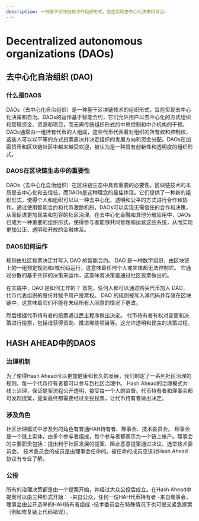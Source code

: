 ```yaml
---
description: 一种基于区块链技术的组织形式，旨在实现去中心化决策和自治。
---
```


# Decentralized autonomous organizations (DAOs)

## 去中心化自治组织 (DAO)

### 什么是DAOS

DAOs（去中心化自治组织）是一种基于区块链技术的组织形式，旨在实现去中心化决策和自治。DAOs的运作基于智能合约，它们允许用户以去中心化的方式组织和管理资金、资源和项目，而无需传统组织形式的中央控制和中介机构的干预。DAOs通常由一组持有代币的人组成，这些代币代表着对组织的所有权和控制权，这些人可以以平等的方式投票表决并决定组织的发展方向和资金分配。DAOs在加密货币和区块链社区中越来越受欢迎，被认为是一种具有创新性和透明度的组织形式。

### DAOS在区块链生态中的重要性

DAOs（去中心化自治组织）在区块链生态中具有重要的必要性。区块链技术的本质是去中心化和去信任，而DAOs是这种理念的最佳体现。它们提供了一种新的组织形式，使得个人和组织可以以一种去中心化、透明和公平的方式进行合作和协作。通过使用智能合约和代币激励机制，DAOs可以实现无需信任的合作和决策，从而促进更加民主和包容的社区治理。在去中心化金融和其他分散应用中，DAOs已成为一种重要的组织形式，使得参与者能够共同管理和运营这些系统，从而实现更加公正、透明和开放的金融体系。

### DAOS如何运作

规则由社区投票决定并写入 DAO 的智能合约。 DAO 是一种数字组织，由区块链上的一组预定规则和/或代码运行，这意味着任何个人或实体都无法控制它。 它通过分散的基于共识的决策来运作，这意味着决策是通过社区投票做出的。

在实践中，DAO 是如何工作的？ 首先，任何人都可以通过购买代币加入 DAO，代币代表组织的股份并赋予用户投票权。 DAO 的规则被写入其代码并存储在区块链中，这意味着它们不能在未经所有人同意的情况下更改。

然后根据代币持有者的投票通过民主程序做出决定。 代币持有者有权对变更和决策进行投票，包括谁获得资助、推进哪些项目等。这允许透明和民主的决策过程。

## HASH AHEAD中的DAOS

### 治理机制

为了使得Hash Ahead可以更加健康和长久的发展，我们制定了一系列社区治理的规则。每一个代币持有者都可以参与到社区治理中。 Hash Ahead的治理模式为线上治理，保证提案流程公开透明，接受每一个人的监督。代币持有者和理事会都可发起提案，提案最终都需要经过全民投票，让代币持有者做出决定。

### 涉及角色

社区治理模式中涉及到的角色有普通HAH持有者、理事会、技术委员会。 理事会是一个链上实体，由多个参与者组成，每个参与者都表示为一个链上帐户。理事会的主要职责包括：提出利于社区发展的提案、阻止恶意提案通过决议、选举技术委员会。 技术委员会的成员是由理事会任命的。被任命的成员应该对Hash Ahead协议有专业了解。

### 公投

所有的治理决策都是由一个提案开始，并经过大众公投后成立。在Hash Ahead中提案可以由三种形式开始： -来自公众，任何一位HAH代币持有者 -来自理事会，理事会由公开选举的HAH持有者组成 -技术委员会在特殊情况下也可提交紧急提案（例如修复链上代码错误）。

